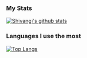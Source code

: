 
### My Stats

[![Shivangi's github stats](https://github-readme-stats.vercel.app/api?username=geegatomar&count_private=true&theme=blue-green&show_icons=true)](https://github.com/anuraghazra/github-readme-stats)


### Languages I use the most

[![Top Langs](https://github-readme-stats.vercel.app/api/top-langs/?username=geegatomar&layout=compact&theme=blue-green&show_icons=true)](https://github.com/anuraghazra/github-readme-stats)
